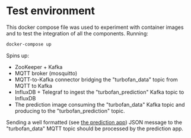 # Test environment
This docker compose file was used to experiment with container images and to test the integration of all the components.
Running:
```bash
docker-compose up
```
Spins up:
+ ZooKeeper + Kafka
+ MQTT broker (mosquitto)
+ MQTT-to-Kafka connector bridging the "turbofan_data" topic from MQTT to Kafka
+ InfluxDB + Telegraf to ingest the "turbofan_prediction" Kafka topic to InfluxDB
+ The prediction image consuming the "turbofan_data" Kafka topic and producing to the "turbofan_prediction" topic.

Sending a well formatted (see [the prediction app](https://github.com/alessandropacielli/predictive-maintenance/tree/master/prediction)) JSON message to the "turbofan_data" MQTT topic should be processed by the prediction app.
